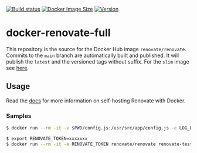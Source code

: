 [![Build status](https://github.com/renovatebot/docker-renovate-full/workflows/build/badge.svg)](https://github.com/renovatebot/docker-renovate-full/actions?query=workflow%3Abuild)
[![Docker Image Size](https://img.shields.io/docker/image-size/renovate/renovate/latest)](https://hub.docker.com/r/renovate/renovate)
[![Version](https://img.shields.io/docker/v/renovate/renovate/latest)](https://hub.docker.com/r/renovate/renovate)

# docker-renovate-full

This repository is the source for the Docker Hub image `renovate/renovate`.
Commits to the `main` branch are automatically built and published.
It will publish the `latest` and the versioned tags without suffix.
For the `slim` image see [here](https://github.com/renovatebot/docker-renovate).

## Usage

Read the [docs](https://docs.renovatebot.com/self-hosting) for more information on self-hosting Renovate with Docker.

### Samples

```sh
$ docker run --rm -it -v $PWD/config.js:/usr/src/app/config.js -e LOG_LEVEL=debug renovate/renovate --include-forks=true renovate-tests/gomod1
```

```sh
$ export RENOVATE_TOKEN=xxxxxxx
$ docker run --rm -it -e RENOVATE_TOKEN renovate/renovate renovate-tests/gomod1
```
